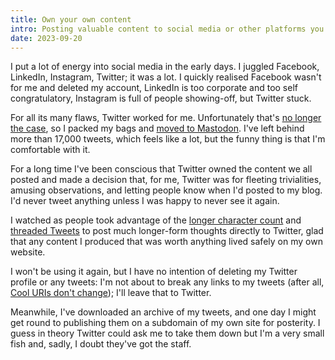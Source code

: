 ```yaml
---
title: Own your own content
intro: Posting valuable content to social media or other platforms you have no control over can be risky; just look at the mess over on Twitter…
date: 2023-09-20
---
```


I put a lot of energy into social media in the early days. I juggled Facebook, LinkedIn, Instagram, Twitter; it was a lot.  I quickly realised Facebook wasn't for me and deleted my account, LinkedIn is too corporate and too self congratulatory, Instagram is full of people showing-off, but Twitter stuck.

For all its many flaws, Twitter worked for me. Unfortunately that's [no longer the case](/blog/what-has-happened-twitter), so I packed my bags and [moved to Mastodon](https://www.tempertemper.net/blog/mastodon-and-me). I've left behind more than 17,000 tweets, which feels like a lot, but the funny thing is that I'm comfortable with it.

For a long time I've been conscious that Twitter owned the content we all posted and made a decision that, for me, Twitter was for fleeting trivialities, amusing observations, and letting people know when I'd posted to my blog. I'd never tweet anything unless I was happy to never see it again.

I watched as people took advantage of the [longer character count](https://daringfireball.net/2017/11/twitter_280) and [threaded Tweets](https://www.vox.com/culture/2017/12/15/16771922/twitter-new-threading-feature) to post much longer-form thoughts directly to Twitter, glad that any content I produced that was worth anything lived safely on my own website.

I won't be using it again, but I have no intention of deleting my Twitter profile or any tweets: I'm not about to break any links to my tweets (after all, [<quote>Cool URIs don't change</quote>](https://www.w3.org/Provider/Style/URI)); I'll leave that to Twitter.

Meanwhile, I've downloaded an archive of my tweets, and one day I might get round to publishing them on a subdomain of my own site for posterity. I guess in theory Twitter could ask me to take them down but I'm a very small fish and, sadly, I doubt they've got the staff.
